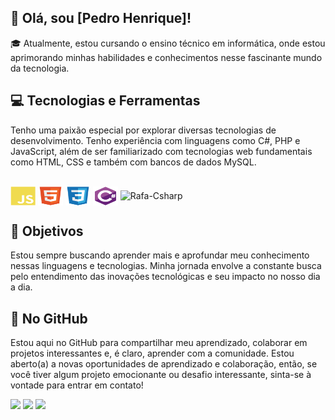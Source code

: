 ## 👋 Olá, sou [Pedro Henrique]!

🎓 Atualmente, estou cursando o ensino técnico em informática, onde estou aprimorando minhas habilidades e conhecimentos nesse fascinante mundo da tecnologia.

## 💻 Tecnologias e Ferramentas

Tenho uma paixão especial por explorar diversas tecnologias de desenvolvimento. Tenho experiência com linguagens como C#, PHP e JavaScript, além de ser familiarizado com tecnologias web fundamentais como HTML, CSS e também com bancos de dados MySQL.

<div style="display: inline_block"><br>
  <img align="center" alt="Rafa-Js" height="30" width="40" src="https://raw.githubusercontent.com/devicons/devicon/master/icons/javascript/javascript-plain.svg">
  <img align="center" alt="Rafa-HTML" height="30" width="40" src="https://raw.githubusercontent.com/devicons/devicon/master/icons/html5/html5-original.svg">
  <img align="center" alt="Rafa-CSS" height="30" width="40" src="https://raw.githubusercontent.com/devicons/devicon/master/icons/css3/css3-original.svg">
  <img align="center" alt="Rafa-Csharp" height="30" width="40" src="https://raw.githubusercontent.com/devicons/devicon/master/icons/csharp/csharp-original.svg">
  <img align="center" alt="Rafa-Csharp" height="80" width="90" src="https://www.vectorlogo.zone/logos/mysql/mysql-horizontal.svg">
</div>
  
  ## 🌟 Objetivos

Estou sempre buscando aprender mais e aprofundar meu conhecimento nessas linguagens e tecnologias. Minha jornada envolve a constante busca pelo entendimento das inovações tecnológicas e seu impacto no nosso dia a dia.

## 🚀 No GitHub

Estou aqui no GitHub para compartilhar meu aprendizado, colaborar em projetos interessantes e, é claro, aprender com a comunidade. Estou aberto(a) a novas oportunidades de aprendizado e colaboração, então, se você tiver algum projeto emocionante ou desafio interessante, sinta-se à vontade para entrar em contato!

 
<div> 
  <a href="https://www.instagram.com/this_pedroo" target="_blank"><img src="https://img.shields.io/badge/-Instagram-%23E4405F?style=for-the-badge&logo=instagram&logoColor=white" target="_blank"></a>
  <a href = "mailto:pedro.henriquealves2711@gmail.com"><img src="https://img.shields.io/badge/-Gmail-%23333?style=for-the-badge&logo=gmail&logoColor=white" target="_blank"></a>
  <a href="https://www.linkedin.com/in/pedr0hs1lva/" target="_blank"><img src="https://img.shields.io/badge/-LinkedIn-%230077B5?style=for-the-badge&logo=linkedin&logoColor=white" target="_blank"></a> 
  
</div>
